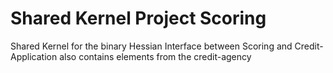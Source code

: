 # Shared Kernel Project Scoring

Shared Kernel for the binary Hessian Interface between Scoring and Credit-Application also contains elements from the credit-agency
